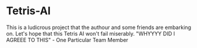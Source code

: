 # Tetris-AI
This is a ludicrous project that the authour and some friends are embarking on.
Let's hope that this Tetris AI won't fail miserably. 
"WHYYYY DID I AGREEE TO THIS" - One Particular Team Member
